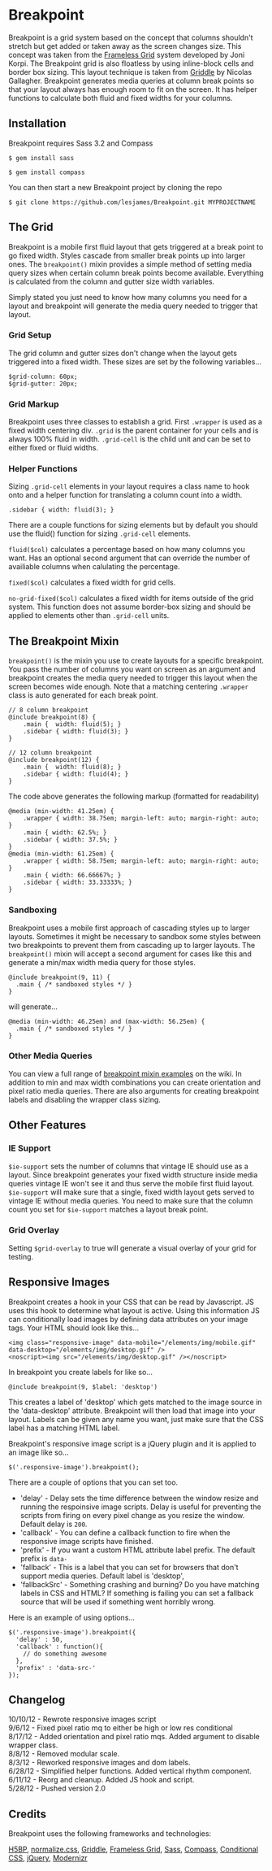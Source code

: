 # Breakpoint

Breakpoint is a grid system based on the concept that columns shouldn't
stretch but get added or taken away as the screen changes size. This concept
was taken from the [Frameless Grid](http://framelessgrid.com/) system developed by Joni Korpi.
The Breakpoint grid is also floatless by using inline-block cells and border box sizing. This
layout technique is taken from [Griddle](https://github.com/necolas/griddle) by Nicolas Gallagher.
Breakpoint generates media queries at column break points so that your layout always has enough
room to fit on the screen. It has helper functions to calculate both fluid and fixed widths for
your columns.

## Installation

Breakpoint requires Sass 3.2 and Compass

`$ gem install sass`

`$ gem install compass`

You can then start a new Breakpoint project by cloning the repo

`$ git clone https://github.com/lesjames/Breakpoint.git MYPROJECTNAME`

## The Grid

Breakpoint is a mobile first fluid layout that gets triggered 
at a break point to go fixed width. Styles cascade from smaller break 
points up into larger ones. The `breakpoint()` mixin provides a simple method of
setting media query sizes when certain column break points become available. 
Everything is calculated from the column and gutter size width variables.

Simply stated you just need to know how many columns you need for a 
layout and breakpoint will generate the media query needed to trigger that layout.

### Grid Setup

The grid column and gutter sizes don't change when the layout gets triggered into
a fixed width. These sizes are set by the following variables...

```
$grid-column: 60px;
$grid-gutter: 20px;
```

### Grid Markup

Breakpoint uses three classes to establish a grid. First `.wrapper` is used as
a fixed width centering div. `.grid` is the parent container for your cells and is always
100% fluid in width. `.grid-cell` is the child unit and can be set to either fixed or
fluid widths.

### Helper Functions

Sizing `.grid-cell` elements in your layout requires a class name to hook onto and a helper
function for translating a column count into a width.

`.sidebar { width: fluid(3); }`

There are a couple functions for sizing elements but by default you should use the fluid() 
function for sizing `.grid-cell` elements.

`fluid($col)` calculates a percentage based on how many columns you want. Has an optional
second argument that can override the number of availiable columns when calulating the
percentage.

`fixed($col)` calculates a fixed width for grid cells.

`no-grid-fixed($col)` calculates a fixed width for items outside of the grid system. This function
does not assume border-box sizing and should be applied to elements other than `.grid-cell` units. 

## The Breakpoint Mixin

`breakpoint()` is the mixin you use to create layouts for a specific breakpoint. You pass
the number of columns you want on screen as an argument and breakpoint creates the media query needed
to trigger this layout when the screen becomes wide enough. Note that a matching centering `.wrapper` class is
auto generated for each break point.

```
// 8 column breakpoint
@include breakpoint(8) {
    .main {  width: fluid(5); }
	.sidebar { width: fluid(3); }
}

// 12 column breakpoint
@include breakpoint(12) {
	.main {  width: fluid(8); }
	.sidebar { width: fluid(4); }
}
```

The code above generates the following markup (formatted for readability)

```
@media (min-width: 41.25em) {
    .wrapper { width: 38.75em; margin-left: auto; margin-right: auto; }
    .main { width: 62.5%; }
    .sidebar { width: 37.5%; }
}
@media (min-width: 61.25em) {
    .wrapper { width: 58.75em; margin-left: auto; margin-right: auto; }
    .main { width: 66.66667%; }
    .sidebar { width: 33.33333%; }
}
```

### Sandboxing

Breakpoint uses a mobile first approach of cascading styles up to larger layouts. Sometimes
it might be necessary to sandbox some styles between two breakpoints to prevent them
from cascading up to larger layouts. The `breakpoint()` mixin will accept a second
argument for cases like this and generate a min/max width media query for those styles.

```
@include breakpoint(9, 11) {
  .main { /* sandboxed styles */ }
}
```

will generate...

```
@media (min-width: 46.25em) and (max-width: 56.25em) {
  .main { /* sandboxed styles */ }
}
```
### Other Media Queries

You can view a full range of [breakpoint mixin examples](https://github.com/lesjames/Breakpoint/wiki/Breakpoint-Mixin-Test-Cases) on the wiki.
In addition to min and max width combinations you can create orientation and pixel ratio media queries. There are also arguments
for creating breakpoint labels and disabling the wrapper class sizing.

## Other Features

### IE Support

`$ie-support` sets the number of columns that vintage IE should use as a layout. Since
breakpoint generates your fixed width structure inside media queries vintage IE won't see
it and thus serve the mobile first fluid layout. `$ie-support` will make sure that a
single, fixed width layout gets served to vintage IE without media queries. You need to
make sure that the column count you set for `$ie-support` matches a layout break point.

### Grid Overlay

Setting `$grid-overlay` to true will generate a visual overlay of your grid for testing.

## Responsive Images

Breakpoint creates a hook in your CSS that can be read by Javascript. JS uses this hook
to determine what layout is active. Using this information JS can conditionally load
images by defining data attributes on your image tags. Your HTML should look like this...

```
<img class="responsive-image" data-mobile="/elements/img/mobile.gif" data-desktop="/elements/img/desktop.gif" />
<noscript><img src="/elements/img/desktop.gif" /></noscript>
```

In breakpoint you create labels for like so...

`@include breakpoint(9, $label: 'desktop')`

This creates a label of 'desktop' which gets matched to the image source in the 'data-desktop'
attribute. Breakpoint will then load that image into your layout. Labels can be given any name you
want, just make sure that the CSS label has a matching HTML label.

Breakpoint's responsive image script is a jQuery plugin and it is applied to an image like so...

`$('.responsive-image').breakpoint();`

There are a couple of options that you can set too.

* 'delay' - Delay sets the time difference between the window resize and running the respoinsive image scripts. Delay is
useful for preventing the scripts from firing on every pixel change as you resize the window. Default delay is `200`.
* 'callback' - You can define a callback function to fire when the responsive image scripts have finished.
* 'prefix' - If you want a custom HTML attribute label prefix. The default prefix is `data-`
* 'fallback' - This is a label that you can set for browsers that don't support media queries. Default label is 'desktop',
* 'fallbackSrc' - Something crashing and burning? Do you have matching labels in CSS and HTML? If something is failing you
can set a fallback source that will be used if something went horribly wrong.

Here is an example of using options...

```
$('.responsive-image').breakpoint({
  'delay' : 50,
  'callback' : function(){
    // do something awesome
  },
  'prefix' : 'data-src-'
});
```

## Changelog

10/10/12 - Rewrote responsive images script  
9/6/12 - Fixed pixel ratio mq to either be high or low res conditional  
8/17/12 - Added orientation and pixel ratio mqs. Added argument to disable wrapper class.  
8/8/12 - Removed modular scale.  
8/3/12 - Reworked responsive images and dom labels.  
6/28/12 - Simplified helper functions. Added vertical rhythm component.  
6/11/12 - Reorg and cleanup. Added JS hook and script.  
5/28/12 - Pushed version 2.0

## Credits

Breakpoint uses the following frameworks and technologies:

[H5BP](http://html5boilerplate.com/), 
[normalize.css](http://necolas.github.com/normalize.css/), 
[Griddle](https://github.com/necolas/griddle), 
[Frameless Grid](http://framelessgrid.com/), 
[Sass](http://sass-lang.com/), 
[Compass](http://compass-style.org/), 
[Conditional CSS](http://adactio.com/journal/5429/),
[jQuery](http://jquery.com/), 
[Modernizr](http://modernizr.com/)